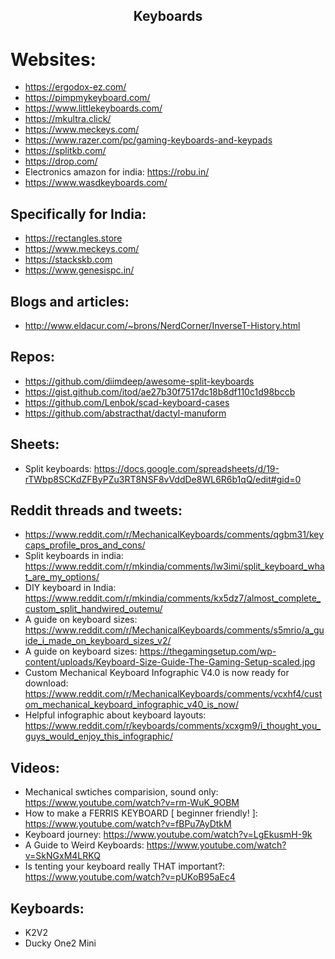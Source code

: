 <h2 align="center">Keyboards</h2>

# Websites:

- https://ergodox-ez.com/
- https://pimpmykeyboard.com/
- https://www.littlekeyboards.com/
- https://mkultra.click/
- https://www.meckeys.com/
- https://www.razer.com/pc/gaming-keyboards-and-keypads
- https://splitkb.com/
- https://drop.com/
- Electronics amazon for india: https://robu.in/
- https://www.wasdkeyboards.com/

## Specifically for India:

- https://rectangles.store
- https://www.meckeys.com/
- https://stackskb.com
- https://www.genesispc.in/

## Blogs and articles:

- http://www.eldacur.com/~brons/NerdCorner/InverseT-History.html

## Repos:

- https://github.com/diimdeep/awesome-split-keyboards
- https://gist.github.com/itod/ae27b30f7517dc18b8df110c1d98bccb
- https://github.com/Lenbok/scad-keyboard-cases
- https://github.com/abstracthat/dactyl-manuform

## Sheets:

- Split keyboards: https://docs.google.com/spreadsheets/d/19-rTWbp8SCKdZFByPZu3RT8NSF8vVddDe8WL6R6b1qQ/edit#gid=0

## Reddit threads and tweets:

- https://www.reddit.com/r/MechanicalKeyboards/comments/qgbm31/keycaps_profile_pros_and_cons/
- Split keyboards in india: https://www.reddit.com/r/mkindia/comments/lw3imi/split_keyboard_what_are_my_options/
- DIY keyboard in India: https://www.reddit.com/r/mkindia/comments/kx5dz7/almost_complete_custom_split_handwired_outemu/
- A guide on keyboard sizes: https://www.reddit.com/r/MechanicalKeyboards/comments/s5mrio/a_guide_i_made_on_keyboard_sizes_v2/
- A guide on keyboard sizes: https://thegamingsetup.com/wp-content/uploads/Keyboard-Size-Guide-The-Gaming-Setup-scaled.jpg
- Custom Mechanical Keyboard Infographic V4.0 is now ready for download: https://www.reddit.com/r/MechanicalKeyboards/comments/vcxhf4/custom_mechanical_keyboard_infographic_v40_is_now/
- Helpful infographic about keyboard layouts: https://www.reddit.com/r/keyboards/comments/xcxgm9/i_thought_you_guys_would_enjoy_this_infographic/

## Videos:

- Mechanical swtiches comparision, sound only: https://www.youtube.com/watch?v=rm-WuK_9OBM
- How to make a FERRIS KEYBOARD [ beginner friendly! ]: https://www.youtube.com/watch?v=fBPu7AyDtkM
- Keyboard journey: https://www.youtube.com/watch?v=LgEkusmH-9k
- A Guide to Weird Keyboards: https://www.youtube.com/watch?v=SkNGxM4LRKQ
- Is tenting your keyboard really THAT important?: https://www.youtube.com/watch?v=pUKoB95aEc4

## Keyboards:

- K2V2
- Ducky One2 Mini
